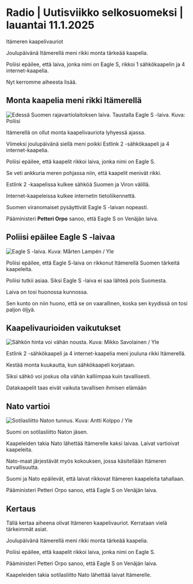 # Radio \| Uutisviikko selkosuomeksi \| lauantai 11.1.2025

Itämeren kaapelivauriot

Joulupäivänä Itämerellä meni rikki monta tärkeää kaapelia.

Poliisi epäilee, että laiva, jonka nimi on Eagle S, rikkoi 1 sähkökaapelin ja 4 internet-kaapelia.

Nyt kerromme aiheesta lisää.

## Monta kaapelia meni rikki Itämerellä

![Edessä Suomen rajavartiolaitoksen laiva. Taustalla Eagle S -laiva. Kuva: Poliisi](https://images.cdn.yle.fi/image/upload/c_crop,h_2250,w_4000,x_0,y_525/ar_1.7777777777777777,c_fill,g_faces,h_431,w_767/dpr_1.0/q_auto:eco/f_auto/fl_lossy/v1735310196/39-1400359676ea63a7c4ac)

Itämerellä on ollut monta kaapelivauriota lyhyessä ajassa.

Viimeksi joulupäivänä siellä meni poikki Estlink 2 -sähkökaapeli ja 4 internet-kaapelia.

Poliisi epäilee, että kaapelit rikkoi laiva, jonka nimi on Eagle S.

Se veti ankkuria meren pohjassa niin, että kaapelit menivät rikki.

Estlink 2 -kaapelissa kulkee sähköä Suomen ja Viron välillä.

Internet-kaapeleissa kulkee internetin tietoliikennettä.

Suomen viranomaiset pysäyttivät Eagle S -laivan nopeasti.

Pääministeri **Petteri Orpo** sanoo, että Eagle S on Venäjän laiva.

## Poliisi epäilee Eagle S -laivaa

![Eagle S -laiva. Kuva: Mårten Lampén / Yle](https://images.cdn.yle.fi/image/upload/c_crop,h_2929,w_5208,x_0,y_153/ar_1.7777777777777777,c_fill,g_faces,h_431,w_767/dpr_1.0/q_auto:eco/f_auto/fl_lossy/v1735322448/39-1400412676ebb7ad409c)

Poliisi epäilee, että Eagle S-laiva on rikkonut Itämerellä Suomen tärkeitä kaapeleita.

Poliisi tutkii asiaa. Siksi Eagle S -laiva ei saa lähteä pois Suomesta.

Laiva on tosi huonossa kunnossa.

Sen kunto on niin huono, että se on vaarallinen, koska sen kyydissä on tosi paljon öljyä.

## Kaapelivaurioiden vaikutukset

![Sähkön hinta voi vähän nousta. Kuva: Mikko Savolainen / Yle](https://images.cdn.yle.fi/image/upload/c_crop,h_3375,w_6000,x_0,y_0/ar_1.7777777777777777,c_fill,g_faces,h_431,w_767/dpr_1.0/q_auto:eco/f_auto/fl_lossy/v1733323374/39-13906436750666fbb2cc)

Estlink 2 -sähkökaapeli ja 4 internet-kaapelia meni jouluna rikki Itämerellä.

Kestää monta kuukautta, kun sähkökaapeli korjataan.

Siksi sähkö voi joskus olla vähän kalliimpaa kuin tavallisesti.

Datakaapelit taas eivät vaikuta tavallisen ihmisen elämään

## Nato vartioi

![Sotilasliitto Naton tunnus. Kuva: Antti Kolppo / Yle](https://images.cdn.yle.fi/image/upload/c_crop,h_3375,w_6000,x_0,y_161/ar_1.7777777777777777,c_fill,g_faces,h_431,w_767/dpr_1.0/q_auto:eco/f_auto/fl_lossy/v1703860060/39-10985216437c91059257)

Suomi on sotilasliitto Naton jäsen.

Kaapeleiden takia Nato lähettää Itämerelle kaksi laivaa. Laivat vartioivat kaapeleita.

Nato-maat järjestävät myös kokouksen, jossa käsitellään Itämeren turvallisuutta.

Suomi ja Nato epäilevät, että laivat rikkovat Itämeren kaapeleita tahallaan.

Pääministeri Petteri Orpo sanoo, että Eagle S on Venäjän laiva.

## Kertaus

Tällä kertaa aiheena olivat Itämeren kaapelivauriot. Kerrataan vielä tärkeimmät asiat.

Joulupäivänä Itämerellä meni rikki monta tärkeää kaapelia.

Poliisi epäilee, että kaapelit rikkoi laiva, jonka nimi on Eagle S.

Pääministeri Petteri Orpo sanoo, että Eagle S on Venäjän laiva.

Kaapeleiden takia sotilasliitto Nato lähettää laivat Itämerelle.

